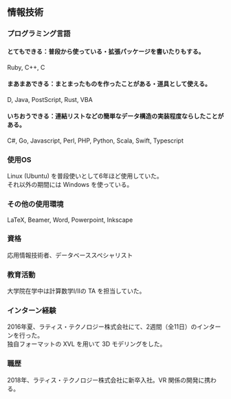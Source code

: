 ## 情報技術 

### プログラミング言語
#### とてもできる：普段から使っている・拡張パッケージを書いたりもする。  
Ruby, C++, C

#### まあまあできる：まとまったものを作ったことがある・道具として使える。  
D, Java, PostScript, Rust, VBA

#### いちおうできる：連結リストなどの簡単なデータ構造の実装程度ならしたことがある。  
C#, Go, Javascript, Perl, PHP, Python, Scala, Swift, Typescript

### 使用OS
Linux (Ubuntu) を普段使いとして6年ほど使用していた。    
それ以外の期間には Windows を使っている。

### その他の使用環境
LaTeX, Beamer, Word, Powerpoint, Inkscape

### 資格
応用情報技術者、データベーススペシャリスト

### 教育活動
大学院在学中は計算数学I/IIの TA を担当していた。

### インターン経験
2016年夏、ラティス・テクノロジー株式会社にて、2週間（全11日）のインターンを行った。  
独自フォーマットの XVL を用いて 3D モデリングをした。

### 職歴
2018年、ラティス・テクノロジー株式会社に新卒入社。VR 関係の開発に携わる。

